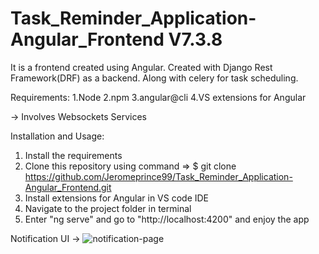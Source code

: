 # Task_Reminder_Application-Angular_Frontend V7.3.8

It is a frontend created using Angular. Created with Django Rest Framework(DRF) as a backend. Along with celery for task scheduling.

Requirements:
1.Node
2.npm
3.angular@cli
4.VS extensions for Angular

-> Involves Websockets Services

Installation and Usage:
 1. Install the requirements
 2. Clone this repository using command => $ git clone https://github.com/Jeromeprince99/Task_Reminder_Application-Angular_Frontend.git
 3. Install extensions for Angular in VS code IDE
 4. Navigate to the project folder in terminal
 5. Enter "ng serve" and go to "http://localhost:4200" and enjoy the app
 
 Notification UI ->
 ![notification-page](https://user-images.githubusercontent.com/40189639/57775144-fe9c2d00-7739-11e9-8c0b-5cfda40eb4b6.jpg)
 
 
